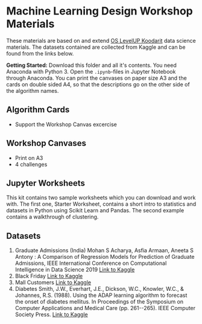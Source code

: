 # Machine Learning Design Workshop Materials
These materials are based on and extend [OS LevelUP Koodarit](https://oslevelupkoodarit.github.io/) data science materials. The datasets contained are collected from Kaggle and can be found from the links below.

**Getting Started:** Download this folder and all it's contents. You need Anaconda with Python 3. Open the `.ipynb`-files in Jupyter Notebook through Anaconda. You can print the canvases on paper size A3 and the cards on double sided A4, so that the descriptions go on the other side of the algorithm names.

## Algorithm Cards
- Support the Workshop Canvas excercise

## Workshop Canvases
- Print on A3
- 4 challenges

## Jupyter Worksheets
This kit contains two sample worksheets which you can download and work with. The first one, Starter Worksheet, contains a short intro to statistics and datasets in Python using Scikit Learn and Pandas. The second example contains a walkthrough of clustering.

## Datasets 
1. Graduate Admissions (India)
Mohan S Acharya, Asfia Armaan, Aneeta S Antony : A Comparison of Regression Models for Prediction of Graduate Admissions, IEEE International Conference on Computational Intelligence in Data Science 2019
[Link to Kaggle](https://www.kaggle.com/mohansacharya/graduate-admissions/home)
2. Black Friday
[Link to Kaggle](https://www.kaggle.com/mehdidag/black-friday/home)
3. Mall Customers
[Link to Kaggle](https://www.kaggle.com/vjchoudhary7/customer-segmentation-tutorial-in-python/home)
4. Diabetes
Smith, J.W., Everhart, J.E., Dickson, W.C., Knowler, W.C., & Johannes, R.S. (1988). Using the ADAP learning algorithm to forecast the onset of diabetes mellitus. In Proceedings of the Symposium on Computer Applications and Medical Care (pp. 261--265). IEEE Computer Society Press.
[Link to Kaggle](https://www.kaggle.com/uciml/pima-indians-diabetes-database/home)
